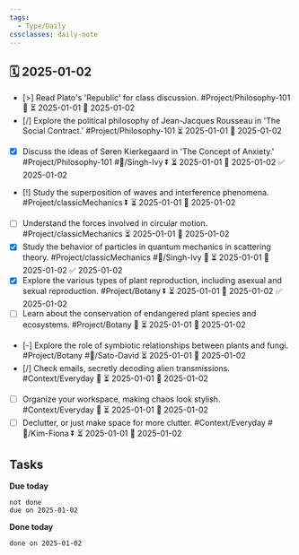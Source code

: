 ```yaml
---
tags:
  - Type/Daily
cssclasses: daily-note
---
```


## 🗓️ 2025-01-02

- [>] Read Plato's 'Republic' for class discussion. #Project/Philosophy-101 🔽 ⏳ 2025-01-01 📅 2025-01-02
- [/] Explore the political philosophy of Jean-Jacques Rousseau in 'The Social Contract.' #Project/Philosophy-101 ⏳ 2025-01-01 📅 2025-01-02
- [x] Discuss the ideas of Søren Kierkegaard in 'The Concept of Anxiety.' #Project/Philosophy-101 #👤/Singh-Ivy ⏬ ⏳ 2025-01-01 📅 2025-01-02 ✅ 2025-01-02
- [!] Study the superposition of waves and interference phenomena. #Project/classicMechanics ⏬ ⏳ 2025-01-01 📅 2025-01-02
- [ ] Understand the forces involved in circular motion. #Project/classicMechanics ⏳ 2025-01-01 📅 2025-01-02
- [x] Study the behavior of particles in quantum mechanics in scattering theory. #Project/classicMechanics #👤/Singh-Ivy 🔼 ⏳ 2025-01-01 📅 2025-01-02 ✅ 2025-01-02
- [x] Explore the various types of plant reproduction, including asexual and sexual reproduction. #Project/Botany ⏬ ⏳ 2025-01-01 📅 2025-01-02 ✅ 2025-01-02
- [ ] Learn about the conservation of endangered plant species and ecosystems. #Project/Botany 🔺 ⏳ 2025-01-01 📅 2025-01-02
- [-] Explore the role of symbiotic relationships between plants and fungi. #Project/Botany #👤/Sato-David ⏳ 2025-01-01 📅 2025-01-02
- [/] Check emails, secretly decoding alien transmissions. #Context/Everyday 🔼 ⏳ 2025-01-01 📅 2025-01-02
- [ ] Organize your workspace, making chaos look stylish. #Context/Everyday 🔼 ⏳ 2025-01-01 📅 2025-01-02
- [ ] Declutter, or just make space for more clutter. #Context/Everyday #👤/Kim-Fiona ⏬ ⏳ 2025-01-01 📅 2025-01-02

## Tasks

**Due today**

```tasks
not done
due on 2025-01-02
```

**Done today**

```tasks
done on 2025-01-02
```
            